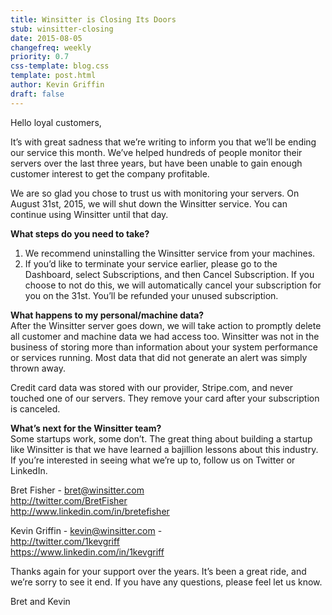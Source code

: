 ```yaml
---
title: Winsitter is Closing Its Doors
stub: winsitter-closing
date: 2015-08-05
changefreq: weekly
priority: 0.7
css-template: blog.css
template: post.html
author: Kevin Griffin
draft: false
---
```


Hello loyal customers,

It’s with great sadness that we’re writing to inform you that we’ll be ending our service this month. We’ve helped hundreds of people monitor their servers over the last three years, but have been unable to gain enough customer interest to get the company profitable.

We are so glad you chose to trust us with monitoring your servers.  On August 31st, 2015, we will shut down the Winsitter service.  You can continue using Winsitter until that day.  

**What steps do you need to take?**  
1. We recommend uninstalling the Winsitter service from your machines.
2. If you’d like to terminate your service earlier, please go to the Dashboard, select Subscriptions, and then Cancel Subscription.  If you choose to not do this, we will automatically cancel your subscription for you on the 31st. You’ll be refunded your unused subscription.

**What happens to my personal/machine data?**  
After the Winsitter server goes down, we will take action to promptly delete all customer and machine data we had access too.  Winsitter was not in the business of storing more than information about your system performance or services running.  Most data that did not generate an alert was simply thrown away.

Credit card data was stored with our provider, Stripe.com, and never touched one of our servers. They remove your card after your subscription is canceled.

**What’s next for the Winsitter team?**  
Some startups work, some don’t.  The great thing about building a startup like Winsitter is that we have learned a bajillion lessons about this industry.  If you’re interested in seeing what we’re up to, follow us on Twitter or LinkedIn.

Bret Fisher - bret@winsitter.com  
http://twitter.com/BretFisher  
http://www.linkedin.com/in/bretefisher  

Kevin Griffin - kevin@winsitter.com -  
http://twitter.com/1kevgriff  
https://www.linkedin.com/in/1kevgriff  

Thanks again for your support over the years.  It’s been a great ride, and we’re sorry to see it end.  If you have any questions, please feel let us know.

Bret and Kevin
